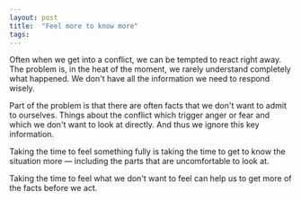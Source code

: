 ```yaml
---
layout: post
title:  "Feel more to know more"
tags: 
---
```


Often when we get into a conflict, we can be tempted to react right away. The problem is, in the heat of the moment, we rarely understand completely what happened. We don't have all the information we need to respond wisely.

Part of the problem is that there are often facts that we don't want to admit to ourselves. Things about the conflict which trigger anger or fear and which we don't want to look at directly. And thus we ignore this key information.

Taking the time to feel something fully is taking the time to get to know the situation more — including the parts that are uncomfortable to look at.

Taking the time to feel what we don't want to feel can help us to get more of the facts before we act.